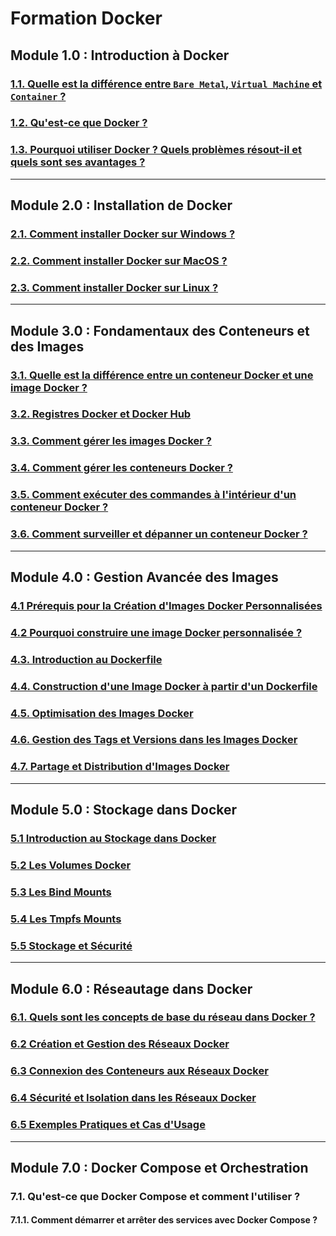 # Formation Docker

## Module 1.0 : Introduction à Docker
### [1.1. Quelle est la différence entre `Bare Metal`, `Virtual Machine` et `Container` ?](./bare-metal-virtual-machine-container.md)
### [1.2. Qu'est-ce que Docker ?](./intro-docker.md)
### [1.3. Pourquoi utiliser Docker ? Quels problèmes résout-il et quels sont ses avantages ?](./pourquoi-docker.md)

---

## Module 2.0 : Installation de Docker
### [2.1. Comment installer Docker sur Windows ?](./comment-installer-docker-windows10.md)
### [2.2. Comment installer Docker sur MacOS ?](./comment-installer-docker-mac.md)
### [2.3. Comment installer Docker sur Linux ?](./comment-installer-docker-linux.md)

---

## Module 3.0 : Fondamentaux des Conteneurs et des Images
### [3.1. Quelle est la différence entre un conteneur Docker et une image Docker ?](./conteneur-vs-image-docker.md)
### [3.2. Registres Docker et Docker Hub](./docker-hub.md)
### [3.3. Comment gérer les images Docker ?](./comment-gerer-les-images-docker.md)
### [3.4. Comment gérer les conteneurs Docker ?](./comment-gerer-les-conteneurs-docker.md)
### [3.5. Comment exécuter des commandes à l'intérieur d'un conteneur Docker ?](./executer-commandes-dans-conteneur-docker.md)
### [3.6. Comment surveiller et dépanner un conteneur Docker ?](./monitorer-depanner-conteneurs-docker.md)

---

## Module 4.0 : Gestion Avancée des Images
### [4.1 Prérequis pour la Création d'Images Docker Personnalisées](./prerequis-creation-images-docker.md)
### [4.2 Pourquoi construire une image Docker personnalisée ?](./pourquoi-construire-une-image-docker-personnalisee.md)
### [4.3. Introduction au Dockerfile](./introduction-dockerfile.md)
### [4.4. Construction d'une Image Docker à partir d'un Dockerfile](./construction-image-personnalisee-docker.md)
### [4.5. Optimisation des Images Docker](./optimisation-images-docker.md)
### [4.6. Gestion des Tags et Versions dans les Images Docker](./gestion-tags-versions-images-docker.md)
### [4.7. Partage et Distribution d'Images Docker](./partage-distributions-images-docker.md)

---

## Module 5.0 : Stockage dans Docker
### [5.1 Introduction au Stockage dans Docker](./introduction-stockage-docker.md)
### [5.2 Les Volumes Docker](./volumes-docker.md)
### [5.3 Les Bind Mounts](./bind-mounts-docker.md)
### [5.4 Les Tmpfs Mounts](./tmpfs-mounts-docker.md)
### [5.5 Stockage et Sécurité](./stockage-securite-docker.md)

---

## Module 6.0 : Réseautage dans Docker
### [6.1. Quels sont les concepts de base du réseau dans Docker ?](./introduction-reseaux-docker.md)
### [6.2 Création et Gestion des Réseaux Docker](./creation-gestion-reseaux-docker.md)
### [6.3 Connexion des Conteneurs aux Réseaux Docker]()
### [6.4 Sécurité et Isolation dans les Réseaux Docker]()
### [6.5 Exemples Pratiques et Cas d'Usage]()

---

## Module 7.0 : Docker Compose et Orchestration
### 7.1. Qu'est-ce que Docker Compose et comment l'utiliser ?
#### 7.1.1. Comment démarrer et arrêter des services avec Docker Compose ?
